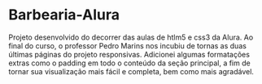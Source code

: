 # Barbearia-Alura
Projeto desenvolvido do decorrer das aulas de htlm5 e css3 da Alura.
Ao final do curso, o professor Pedro Marins nos incubiu de tornas as duas últimas páginas do projeto responsivas.
Adicionei algumas formatações extras como o padding em todo o conteúdo da seção principal, a fim de tornar sua visualização mais fácil e completa, bem como mais agradável.
